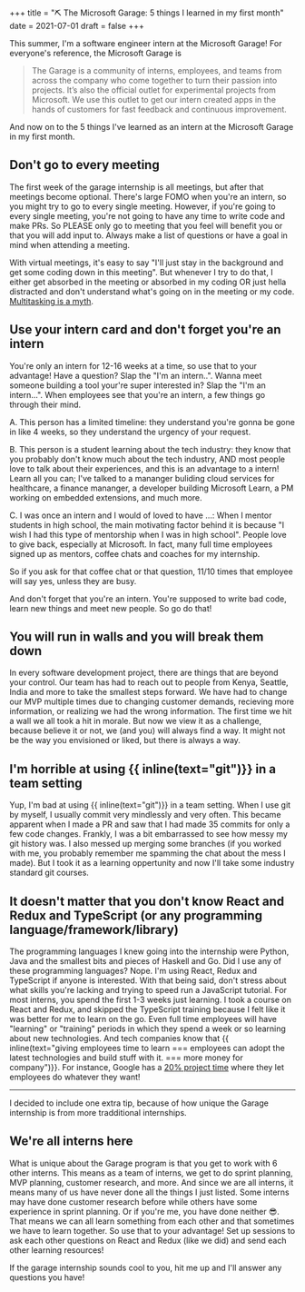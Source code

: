 +++
title = "⛏️ The Microsoft Garage: 5 things I learned in my first month"
date = 2021-07-01
draft = false
+++

This summer, I'm a software engineer intern at the Microsoft Garage! For everyone's reference, the Microsoft Garage is 

> The Garage is a community of interns, employees, and teams from across the company who come together to turn their passion into projects. It’s also the official outlet for experimental projects from Microsoft. We use this outlet to get our intern created apps in the hands of customers for fast feedback and continuous improvement.

And now on to the 5 things I've learned as an intern at the Microsoft Garage in my first month.

## Don't go to every meeting
The first week of the garage internship is all meetings, but after that meetings become optional. There's large FOMO when you're an intern, so you might try to go to every single meeting. However, if you're going to every single meeting, you're not going to have any time to write code and make PRs. So PLEASE only go to meeting that you feel will benefit you or that you will add input to. Always make a list of questions or have a goal in mind when attending a meeting. 

With virtual meetings, it's easy to say "I'll just stay in the background and get some coding down in this meeting". But whenever I try to do that, I either get absorbed in the meeting or absorbed in my coding OR just hella distracted and don't understand what's going on in the meeting or my code. [Multitasking is a myth](https://www.npr.org/templates/story/story.php?storyId=95256794).

## Use your intern card and don't forget you're an intern
You're only an intern for 12-16 weeks at a time, so use that to your advantage! Have a question? Slap the "I'm an intern..". Wanna meet someone building a tool your're super interested in? Slap the "I'm an intern...". When employees see that you're an intern, a few things go through their mind. 

A. This person has a limited timeline: they understand you're gonna be gone in like 4 weeks, so they understand the urgency of your request. 

B. This person is a student learning about the tech industry: they know that you probably don't know much about the tech industry, AND most people love to talk about their experiences, and this is an advantage to a intern! Learn all you can; I've talked to a mananger buliding cloud services for healthcare, a finance mananger, a developer building Microsoft Learn, a PM working on embedded extensions, and much more. 

C. I was once an intern and I would of loved to have ...: When I mentor students in high school, the main motivating factor behind it is because "I wish I had this type of mentorship when I was in high school". People love to give back, especially at Microsoft. In fact, many full time employees signed up as mentors, coffee chats and coaches for my internship. 

So if you ask for that coffee chat or that question, 11/10 times that employee will say yes, unless they are busy.

And don't forget that you're an intern. You're supposed to write bad code, learn new things and meet new people. So go do that!

## You will run in walls and you will break them down
In every software development project, there are things that are beyond your control. Our team has had to reach out to people from Kenya, Seattle, India and more to take the smallest steps forward. We have had to change our MVP multiple times due to changing customer demands, recieving more information, or realizing we had the wrong information. The first time we hit a wall we all took a hit in morale. But now we view it as a challenge, because believe it or not, we (and you) will always find a way. It might not be the way you envisioned or liked, but there is always a way.

## I'm horrible at using {{ inline(text="git")}} in a team setting
Yup, I'm bad at using {{ inline(text="git")}} in a team setting. When I use git by myself, I usually commit very mindlessly and very often. This became apparent when I made a PR and saw that I had made 35 commits for only a few code changes. Frankly, I was a bit embarrassed to see how messy my git history was. I also messed up merging some branches (if you worked with me, you probably remember me spamming the chat about the mess I made). But I took it as a learning oppertunity and now I'll take some industry standard git courses. 

## It doesn't matter that you don't know React and Redux and TypeScript (or any programming language/framework/library) 
The programming languages I knew going into the internship were Python, Java and the smallest bits and pieces of Haskell and Go. Did I use any of these programming languages? Nope. I'm using React, Redux and TypeScript if anyone is interested. With that being said, don't stress about what skills you're lacking and trying to speed run a JavaScript tutorial. For most interns, you spend the first 1-3 weeks just learning. I took a course on React and Redux, and skipped the TypeScript training because I felt like it was better for me to learn on the go. Even full time employees will have "learning" or "training" periods in which they spend a week or so learning about new technologies. And tech companies know that {{ inline(text="giving employees time to learn === employees can adopt the latest technologies and build stuff with it. === more money for company")}}. For instance, Google has a [20% project time](https://en.wikipedia.org/wiki/20%25_Project) where they let employees do whatever they want! 

---

I decided to include one extra tip, because of how unique the Garage internship is from more tradditional internships.

## We're all interns here
What is unique about the Garage program is that you get to work with 6 other interns. This means as a team of interns, we get to do sprint planning, MVP planning, customer research, and more. And since we are all interns, it means many of us have never done all the things I just listed. Some interns may have done customer research before while others have some experience in sprint planning. Or if you're me, you have done neither 😎. That means we can all learn something from each other and that sometimes we have to learn together. So use that to your advantage! Set up sessions to ask each other questions on React and Redux (like we did) and send each other learning resources! 

If the garage internship sounds cool to you, hit me up and I'll answer any questions you have!